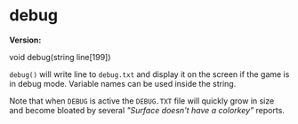 # debug

**Version:** <VersionInfo dink="" standalone />&nbsp;<VersionInfo freedink="" standalone />&nbsp;<VersionInfo dinkhd="" standalone />&nbsp;<VersionInfo yedink="" standalone />

<Prototype>void debug(string line[199])</Prototype>

`debug()` will write line to `debug.txt` and display it on the screen if the game is in debug mode. Variable names can be used inside the string.

<VersionInfo freedink="">

Note that when `DEBUG` is active the `DEBUG.TXT` file will quickly grow in size and become bloated by several *"Surface doesn't have a colorkey"* reports.

</VersionInfo>
